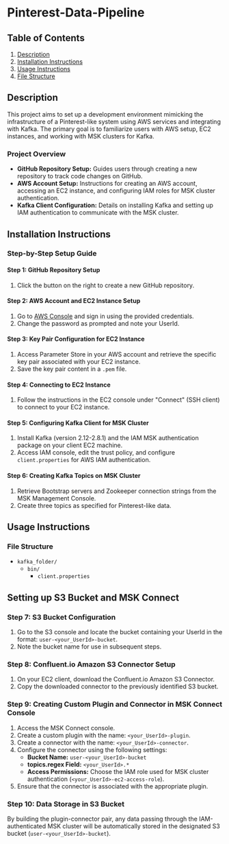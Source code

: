 # Pinterest-Data-Pipeline

## Table of Contents
1. [Description](#description)
2. [Installation Instructions](#installation-instructions)
3. [Usage Instructions](#usage-instructions)
4. [File Structure](#file-structure)

## Description <a name="description"></a>
This project aims to set up a development environment mimicking the infrastructure of a Pinterest-like system using AWS services and integrating with Kafka. The primary goal is to familiarize users with AWS setup, EC2 instances, and working with MSK clusters for Kafka.

### Project Overview
- **GitHub Repository Setup:** Guides users through creating a new repository to track code changes on GitHub.
- **AWS Account Setup:** Instructions for creating an AWS account, accessing an EC2 instance, and configuring IAM roles for MSK cluster authentication.
- **Kafka Client Configuration:** Details on installing Kafka and setting up IAM authentication to communicate with the MSK cluster.

## Installation Instructions <a name="installation-instructions"></a>
### Step-by-Step Setup Guide
#### Step 1: GitHub Repository Setup
1. Click the button on the right to create a new GitHub repository.

#### Step 2: AWS Account and EC2 Instance Setup
1. Go to [AWS Console](https://aws.amazon.com/) and sign in using the provided credentials.
2. Change the password as prompted and note your UserId.

#### Step 3: Key Pair Configuration for EC2 Instance
1. Access Parameter Store in your AWS account and retrieve the specific key pair associated with your EC2 instance.
2. Save the key pair content in a `.pem` file.

#### Step 4: Connecting to EC2 Instance
1. Follow the instructions in the EC2 console under "Connect" (SSH client) to connect to your EC2 instance.

#### Step 5: Configuring Kafka Client for MSK Cluster
1. Install Kafka (version 2.12-2.8.1) and the IAM MSK authentication package on your client EC2 machine.
2. Access IAM console, edit the trust policy, and configure `client.properties` for AWS IAM authentication.

#### Step 6: Creating Kafka Topics on MSK Cluster
1. Retrieve Bootstrap servers and Zookeeper connection strings from the MSK Management Console.
2. Create three topics as specified for Pinterest-like data.

## Usage Instructions <a name="usage-instructions"></a>
### File Structure
- `kafka_folder/`
  - `bin/`
    - `client.properties`

   
## Setting up S3 Bucket and MSK Connect

### Step 7: S3 Bucket Configuration
1. Go to the S3 console and locate the bucket containing your UserId in the format: `user-<your_UserId>-bucket`.
2. Note the bucket name for use in subsequent steps.

### Step 8: Confluent.io Amazon S3 Connector Setup
1. On your EC2 client, download the Confluent.io Amazon S3 Connector.
2. Copy the downloaded connector to the previously identified S3 bucket.

### Step 9: Creating Custom Plugin and Connector in MSK Connect Console
1. Access the MSK Connect console.
2. Create a custom plugin with the name: `<your_UserId>-plugin`.
3. Create a connector with the name: `<your_UserId>-connector`.
4. Configure the connector using the following settings:
   - **Bucket Name:** `user-<your_UserId>-bucket`
   - **topics.regex Field:** `<your_UserId>.*`
   - **Access Permissions:** Choose the IAM role used for MSK cluster authentication (`<your_UserId>-ec2-access-role`).
5. Ensure that the connector is associated with the appropriate plugin.

### Step 10: Data Storage in S3 Bucket
By building the plugin-connector pair, any data passing through the IAM-authenticated MSK cluster will be automatically stored in the designated S3 bucket (`user-<your_UserId>-bucket`).






